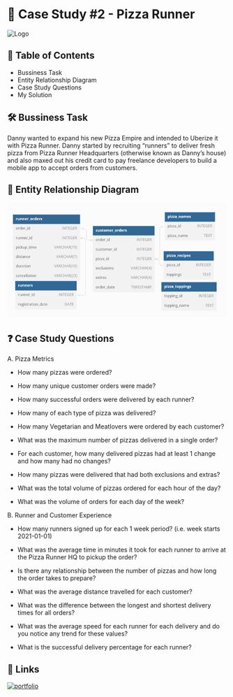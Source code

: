 
# 🍕 Case Study #2 - Pizza Runner



![Logo](https://8weeksqlchallenge.com/images/case-study-designs/2.png)


## 📕 Table of Contents

 - Bussiness Task
 - Entity Relationship Diagram
 - Case Study Questions
 - My Solution

## 🛠️ Bussiness Task

Danny wanted to expand his new Pizza Empire and intended to Uberize it with Pizza Runner. Danny started by recruiting “runners” to deliver fresh pizza from Pizza Runner Headquarters (otherwise known as Danny’s house) and also maxed out his credit card to pay freelance developers to build a mobile app to accept orders from customers.


## 🔐 Entity Relationship Diagram

![Logo](https://github.com/sameer8765/8-Week-SQL-Challenge/blob/main/Case%20Study%20%232%20-%20Pizza%20Runner/e2.PNG?raw=true)

## ❓ Case Study Questions

A. Pizza Metrics

   - How many pizzas were ordered?

   - How many unique customer orders were made?

   - How many successful orders were delivered by each runner?

   - How many of each type of pizza was delivered?

   - How many Vegetarian and Meatlovers were ordered by each customer?

   - What was the maximum number of pizzas delivered in a single order?

   - For each customer, how many delivered pizzas had at least 1 change and how many had no changes?

   - How many pizzas were delivered that had both exclusions and extras?

   - What was the total volume of pizzas ordered for each hour of the day?

   - What was the volume of orders for each day of the week?
   

B. Runner and Customer Experience

   - How many runners signed up for each 1 week period? (i.e. week starts 2021-01-01)

   - What was the average time in minutes it took for each runner to arrive at the Pizza Runner HQ to pickup the order?

   - Is there any relationship between the number of pizzas and how long the order takes to prepare?

   - What was the average distance travelled for each customer?

   - What was the difference between the longest and shortest delivery times for all orders?

   - What was the average speed for each runner for each delivery and do you notice any trend for these values?

   - What is the successful delivery percentage for each runner?
   


## 🔗 Links
[![portfolio](https://img.shields.io/badge/my_solution-000?style=for-the-badge&logo=ko-fi&logoColor=white)](https://github.com/sameer8765/8-Week-SQL-Challenge/blob/main/Case%20Study%20%232%20-%20Pizza%20Runner/SQL%20query)

